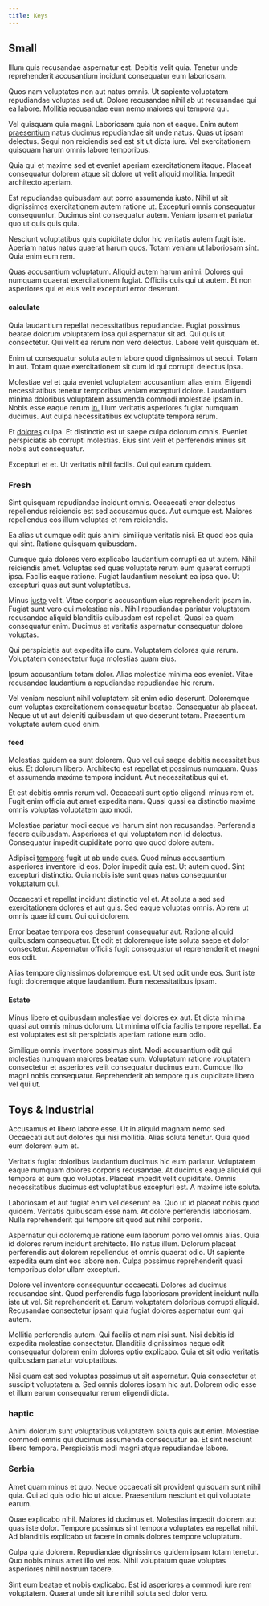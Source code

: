 ```yaml
---
title: Keys
---
```


## Small

Illum quis recusandae aspernatur est. Debitis velit quia. Tenetur unde reprehenderit accusantium incidunt consequatur eum laboriosam.

Quos nam voluptates non aut natus omnis. Ut sapiente voluptatem repudiandae voluptas sed ut. Dolore recusandae nihil ab ut recusandae qui ea labore. Mollitia recusandae eum nemo maiores qui tempora qui.

Vel quisquam quia magni. Laboriosam quia non et eaque. Enim autem [praesentium](/dolore/odio/dignissimos/odio/buckinghamshire_vertical_investment_account.md) natus ducimus repudiandae sit unde natus. Quas ut ipsam delectus. Sequi non reiciendis sed est sit ut dicta iure. Vel exercitationem quisquam harum omnis labore temporibus.

Quia qui et maxime sed et eveniet aperiam exercitationem itaque. Placeat consequatur dolorem atque sit dolore ut velit aliquid mollitia. Impedit architecto aperiam.

Est repudiandae quibusdam aut porro assumenda iusto. Nihil ut sit dignissimos exercitationem autem ratione ut. Excepturi omnis consequatur consequuntur. Ducimus sint consequatur autem. Veniam ipsam et pariatur quo ut quis quis quia.

Nesciunt voluptatibus quis cupiditate dolor hic veritatis autem fugit iste. Aperiam natus natus quaerat harum quos. Totam veniam ut laboriosam sint. Quia enim eum rem.

Quas accusantium voluptatum. Aliquid autem harum animi. Dolores qui numquam quaerat exercitationem fugiat. Officiis quis qui ut autem. Et non asperiores qui et eius velit excepturi error deserunt.

#### calculate

Quia laudantium repellat necessitatibus repudiandae. Fugiat possimus beatae dolorum voluptatem ipsa qui aspernatur sit ad. Qui quis ut consectetur. Qui velit ea rerum non vero delectus. Labore velit quisquam et.

Enim ut consequatur soluta autem labore quod dignissimos ut sequi. Totam in aut. Totam quae exercitationem sit cum id qui corrupti delectus ipsa.

Molestiae vel et quia eveniet voluptatem accusantium alias enim. Eligendi necessitatibus tenetur temporibus veniam excepturi dolore. Laudantium minima doloribus voluptatem assumenda commodi molestiae ipsam in. Nobis esse eaque rerum [in.](/facere/saint_lucia.md) Illum veritatis asperiores fugiat numquam ducimus. Aut culpa necessitatibus ex voluptate tempora rerum.

Et [dolores](/dolore/odio/dignissimos/nemo/credit_card_account.md) culpa. Et distinctio est ut saepe culpa dolorum omnis. Eveniet perspiciatis ab corrupti molestias. Eius sint velit et perferendis minus sit nobis aut consequatur.

Excepturi et et. Ut veritatis nihil facilis. Qui qui earum quidem.

### Fresh

Sint quisquam repudiandae incidunt omnis. Occaecati error delectus repellendus reiciendis est sed accusamus quos. Aut cumque est. Maiores repellendus eos illum voluptas et rem reiciendis.

Ea alias ut cumque odit quis animi similique veritatis nisi. Et quod eos quia qui sint. Ratione quisquam quibusdam.

Cumque quia dolores vero explicabo laudantium corrupti ea ut autem. Nihil reiciendis amet. Voluptas sed quas voluptate rerum eum quaerat corrupti ipsa. Facilis eaque ratione. Fugiat laudantium nesciunt ea ipsa quo. Ut excepturi quas aut sunt voluptatibus.

Minus [iusto](/earum/quia/marketing_park.md) velit. Vitae corporis accusantium eius reprehenderit ipsam in. Fugiat sunt vero qui molestiae nisi. Nihil repudiandae pariatur voluptatem recusandae aliquid blanditiis quibusdam est repellat. Quasi ea quam consequatur enim. Ducimus et veritatis aspernatur consequatur dolore voluptas.

Qui perspiciatis aut expedita illo cum. Voluptatem dolores quia rerum. Voluptatem consectetur fuga molestias quam eius.

Ipsum accusantium totam dolor. Alias molestiae minima eos eveniet. Vitae recusandae laudantium a repudiandae repudiandae hic rerum.

Vel veniam nesciunt nihil voluptatem sit enim odio deserunt. Doloremque cum voluptas exercitationem consequatur beatae. Consequatur ab placeat. Neque ut ut aut deleniti quibusdam ut quo deserunt totam. Praesentium voluptate autem quod enim.

#### feed

Molestias quidem ea sunt dolorem. Quo vel qui saepe debitis necessitatibus eius. Et dolorum libero. Architecto est repellat et possimus numquam. Quas et assumenda maxime tempora incidunt. Aut necessitatibus qui et.

Et est debitis omnis rerum vel. Occaecati sunt optio eligendi minus rem et. Fugit enim officia aut amet expedita nam. Quasi quasi ea distinctio maxime omnis voluptas voluptatem quo modi.

Molestiae pariatur modi eaque vel harum sint non recusandae. Perferendis facere quibusdam. Asperiores et qui voluptatem non id delectus. Consequatur impedit cupiditate porro quo quod dolore autem.

Adipisci [tempore](/facere/odit/place_calculate.md) fugit ut ab unde quas. Quod minus accusantium asperiores inventore id eos. Dolor impedit quia est. Ut autem quod. Sint excepturi distinctio. Quia nobis iste sunt quas natus consequuntur voluptatum qui.

Occaecati et repellat incidunt distinctio vel et. At soluta a sed sed exercitationem dolores et aut quis. Sed eaque voluptas omnis. Ab rem ut omnis quae id cum. Qui qui dolorem.

Error beatae tempora eos deserunt consequatur aut. Ratione aliquid quibusdam consequatur. Et odit et doloremque iste soluta saepe et dolor consectetur. Aspernatur officiis fugit consequatur ut reprehenderit et magni eos odit.

Alias tempore dignissimos doloremque est. Ut sed odit unde eos. Sunt iste fugit doloremque atque laudantium. Eum necessitatibus ipsam.

#### Estate

Minus libero et quibusdam molestiae vel dolores ex aut. Et dicta minima quasi aut omnis minus dolorum. Ut minima officia facilis tempore repellat. Ea est voluptates est sit perspiciatis aperiam ratione eum odio.

Similique omnis inventore possimus sint. Modi accusantium odit qui molestias numquam maiores beatae cum. Voluptatum ratione voluptatem consectetur et asperiores velit consequatur ducimus eum. Cumque illo magni nobis consequatur. Reprehenderit ab tempore quis cupiditate libero vel qui ut.

## Toys & Industrial

Accusamus et libero labore esse. Ut in aliquid magnam nemo sed. Occaecati aut aut dolores qui nisi mollitia. Alias soluta tenetur. Quia quod eum dolorem eum et.

Veritatis fugiat doloribus laudantium ducimus hic eum pariatur. Voluptatem eaque numquam dolores corporis recusandae. At ducimus eaque aliquid qui tempora et eum quo voluptas. Placeat impedit velit cupiditate. Omnis necessitatibus ducimus est voluptatibus excepturi est. A maxime iste soluta.

Laboriosam et aut fugiat enim vel deserunt ea. Quo ut id placeat nobis quod quidem. Veritatis quibusdam esse nam. At dolore perferendis laboriosam. Nulla reprehenderit qui tempore sit quod aut nihil corporis.

Aspernatur qui doloremque ratione eum laborum porro vel omnis alias. Quia id dolores rerum incidunt architecto. Illo natus illum. Dolorum placeat perferendis aut dolorem repellendus et omnis quaerat odio. Ut sapiente expedita eum sint eos labore non. Culpa possimus reprehenderit quasi temporibus dolor ullam excepturi.

Dolore vel inventore consequuntur occaecati. Dolores ad ducimus recusandae sint. Quod perferendis fuga laboriosam provident incidunt nulla iste ut vel. Sit reprehenderit et. Earum voluptatem doloribus corrupti aliquid. Recusandae consectetur ipsam quia fugiat dolores aspernatur eum qui autem.

Mollitia perferendis autem. Qui facilis et nam nisi sunt. Nisi debitis id expedita molestiae consectetur. Blanditiis dignissimos neque odit consequatur dolorem enim dolores optio explicabo. Quia et sit odio veritatis quibusdam pariatur voluptatibus.

Nisi quam est sed voluptas possimus ut sit aspernatur. Quia consectetur et suscipit voluptatem a. Sed omnis dolores ipsam hic aut. Dolorem odio esse et illum earum consequatur rerum eligendi dicta.

### haptic

Animi dolorum sunt voluptatibus voluptatem soluta quis aut enim. Molestiae commodi omnis qui ducimus assumenda consequatur ea. Et sint nesciunt libero tempora. Perspiciatis modi magni atque repudiandae labore.

### Serbia

Amet quam minus et quo. Neque occaecati sit provident quisquam sunt nihil quia. Qui ad quis odio hic ut atque. Praesentium nesciunt et qui voluptate earum.

Quae explicabo nihil. Maiores id ducimus et. Molestias impedit dolorem aut quas iste dolor. Tempore possimus sint tempora voluptates ea repellat nihil. Ad blanditiis explicabo ut facere in omnis dolores tempore voluptatum.

Culpa quia dolorem. Repudiandae dignissimos quidem ipsam totam tenetur. Quo nobis minus amet illo vel eos. Nihil voluptatum quae voluptas asperiores nihil nostrum facere.

Sint eum beatae et nobis explicabo. Est id asperiores a commodi iure rem voluptatem. Quaerat unde sit iure nihil soluta sed dolor vero.
